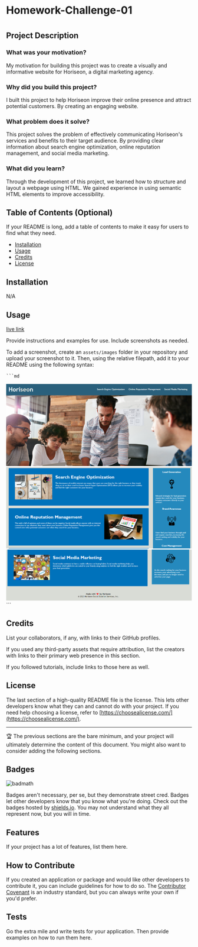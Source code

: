 # Homework-Challenge-01
# <Your-Project-Title>

## Project Description

### What was your motivation?

My motivation for building this project was to create a visually and informative website for Horiseon, a digital marketing agency.

### Why did you build this project?

I built this project to help Horiseon improve their online presence and attract potential customers. By creating an engaging website.

### What problem does it solve?

This project solves the problem of effectively communicating Horiseon's services and benefits to their target audience. By providing clear information about search engine optimization, online reputation management, and social media marketing.

### What did you learn?

Through the development of this project, we learned how to structure and layout a webpage using HTML. We gained experience in using semantic HTML elements to improve accessibility.

## Table of Contents (Optional)

If your README is long, add a table of contents to make it easy for users to find what they need.

- [Installation](#installation)
- [Usage](#usage)
- [Credits](#credits)
- [License](#license)

## Installation

N/A

## Usage
<a href= "https://yusufdaza.github.io/Homework-Challenge-01-Code-Refactor/"> live link </a>

Provide instructions and examples for use. Include screenshots as needed.

To add a screenshot, create an `assets/images` folder in your repository and upload your screenshot to it. Then, using the relative filepath, add it to your README using the following syntax:

    ```md
![alt text](assets/images/horiseon1.png)
![alt text](assets/images/horiseon2.png)
![alt text](assets/images/horiseon3.png)
    ```

## Credits

List your collaborators, if any, with links to their GitHub profiles.

If you used any third-party assets that require attribution, list the creators with links to their primary web presence in this section.

If you followed tutorials, include links to those here as well.

## License

The last section of a high-quality README file is the license. This lets other developers know what they can and cannot do with your project. If you need help choosing a license, refer to [https://choosealicense.com/](https://choosealicense.com/).

---

🏆 The previous sections are the bare minimum, and your project will ultimately determine the content of this document. You might also want to consider adding the following sections.

## Badges

![badmath](https://img.shields.io/github/languages/top/lernantino/badmath)

Badges aren't necessary, per se, but they demonstrate street cred. Badges let other developers know that you know what you're doing. Check out the badges hosted by [shields.io](https://shields.io/). You may not understand what they all represent now, but you will in time.

## Features

If your project has a lot of features, list them here.

## How to Contribute

If you created an application or package and would like other developers to contribute it, you can include guidelines for how to do so. The [Contributor Covenant](https://www.contributor-covenant.org/) is an industry standard, but you can always write your own if you'd prefer.

## Tests

Go the extra mile and write tests for your application. Then provide examples on how to run them here.